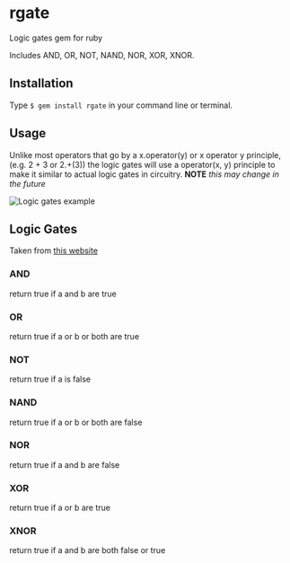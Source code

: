 # rgate
Logic gates gem for ruby

Includes AND, OR, NOT, NAND, NOR, XOR, XNOR.

## Installation

Type ```$ gem install rgate``` in your command line or terminal.

## Usage
Unlike most operators that go by a x.operator(y) or x operator y principle, (e.g. 2 + 3 or 2.+(3)) the logic gates will use a operator(x, y) principle to make it similar to actual logic gates in circuitry. **NOTE** _this may change in the future_

![Logic gates example](http://www.ee.surrey.ac.uk/Projects/CAL/digital-logic/gatesfunc/graphics/NOR.gif)

## Logic Gates
Taken from [this website](http://www.ee.surrey.ac.uk/Projects/CAL/digital-logic/gatesfunc/#eorgate)

### AND
return true if a and b are true

### OR
return true if a or b or both are true

### NOT
return true if a is false

### NAND
return true if a or b or both are false

### NOR
return true if a and b are false

### XOR
return true if a or b are true

### XNOR
return true if a and b are both false or true

